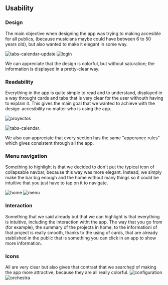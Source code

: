 ## Usability
### Design 
The main objective when designing the app was trying to making accesible for all publics, (because musicians maybe could have between 6 to 50 years old), but 
also wanted to make it elegant in some way.

![tabs-calendar-update](https://user-images.githubusercontent.com/91074551/146284182-df1fdd5c-54da-4809-b075-4f242e74fea2.PNG)
![login](https://user-images.githubusercontent.com/91074551/146283524-976e6b0d-ae29-4b54-8cda-44484d1cc24f.PNG)

We can appreciate that the design is colorful, but without saturation; the information is displayed in a pretty-clear way.

### Readability
Everything in the app is quite simple to read and to understand, displayed in a way throught cards and tabs that is very clear for the user withouth having to
explain it. This gives the main goal that we wanted to achieve with the design: accesibility no matter who is using the app.

![proyectos](https://user-images.githubusercontent.com/91074551/146283195-05988115-314d-48b2-9c95-cdb96007891a.PNG)

![tabs-calendar](https://user-images.githubusercontent.com/91074551/146284292-e62cec1f-3500-4f39-b441-a6c9e153cb69.PNG).

We also can appreciate that every section has the same "apperance rules" which gives consistent through all the app.

### Menu navigation
Something to highlight is that we decided to don't put the typical icon of collapsable navbar, because this way was more elegant. Instead, we simply make the bar big enough and the home without many things so it could be intuitive that you just have to tap on it to navigate.

![home](https://user-images.githubusercontent.com/91074551/146284611-2fbc8425-dbf9-44b2-be49-f63128d7a2e1.PNG)
![menu](https://user-images.githubusercontent.com/91074551/146284631-3bd52a94-3e32-46fe-811d-afbe8606362f.PNG)

### Interaction
Something that we said already but that we can highlight is that everything is intuitive, including the interaction witht the app. The way that you go from (for example), the summary of the projects in home, to the informationi of that project is really smooth, thanks to the using of cards, that are already stablished in the public that is something you can click in an app to show more information.

### Icons
All are very clear but also gives that contrast that we searched of making the app more attractive, because they are all really colorful.
![configuration](https://user-images.githubusercontent.com/91074551/146285233-3a735b84-2be1-458d-8c4a-a6b4ce0ca816.png)
![orchestra](https://user-images.githubusercontent.com/91074551/146285239-28e05025-28d2-4564-8a2f-147f2771712e.png)


